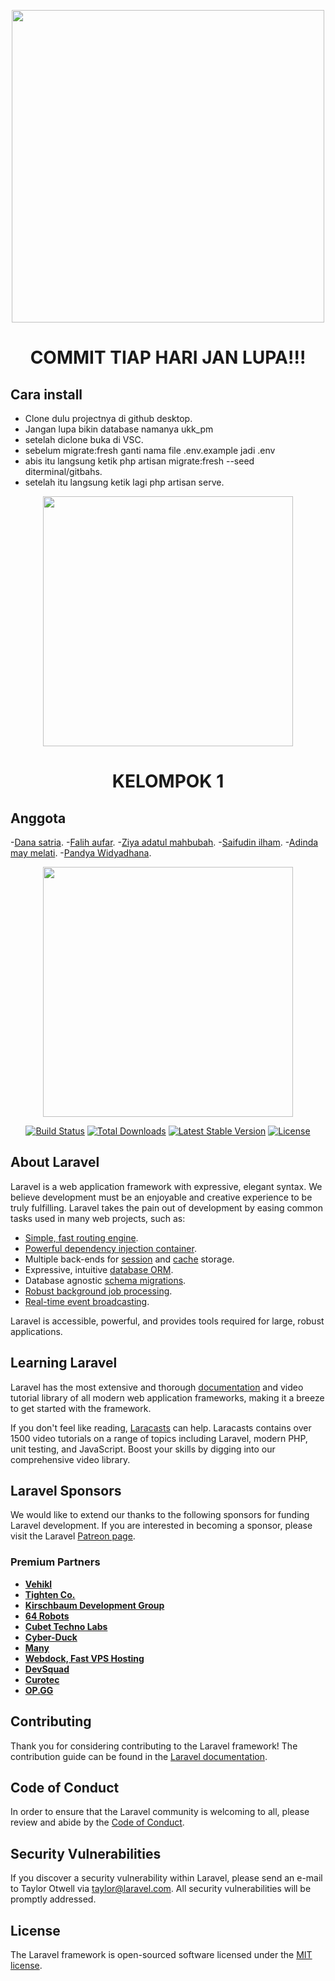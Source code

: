 <p align="center"><a href="https://1cak.com/" target="_blank"><img src="https://1.bp.blogspot.com/-EZnVjlOBJho/YI-jRS1tNiI/AAAAAAAAAOw/DTgsHIZdeck-U_g7Rxnhm2kR55OIs0OIQCLcBGAsYHQ/w640-h360/Untitled-2.png" width="500"></a></p>

<p align="center">
<h1 align="center">COMMIT TIAP HARI JAN LUPA!!!</h1>
</p>

## Cara install

- Clone dulu projectnya di github desktop.
- Jangan lupa bikin database namanya ukk_pm
- setelah diclone buka di VSC.
- sebelum migrate:fresh ganti nama file .env.example jadi .env
- abis itu langsung ketik php artisan migrate:fresh --seed diterminal/gitbahs.
- setelah itu langsung ketik lagi php artisan serve.

<p align="center">
<p align="center"><a href="https://1cak.com/" target="_blank"><img src="https://i.redd.it/qngf2brdvgv21.png" width="400"></a></p>
<h1 align="center">KELOMPOK 1</h1>
</p>

## Anggota 
-[Dana satria](https://github.com/Danasatria).
-[Falih aufar](https://github.com/Falih2003).
-[Ziya adatul mahbubah](https://github.com/ziiiiyaaaaaa).
-[Saifudin ilham](https://github.com/MrIdn24).
-[Adinda may melati](https://github.com/dindamay).
-[Pandya Widyadhana](https://github.com/kosong_gak_ngasih_github).


<p align="center"><a href="https://laravel.com" target="_blank"><img src="https://raw.githubusercontent.com/laravel/art/master/logo-lockup/5%20SVG/2%20CMYK/1%20Full%20Color/laravel-logolockup-cmyk-red.svg" width="400"></a></p>

<p align="center">
<a href="https://travis-ci.org/laravel/framework"><img src="https://travis-ci.org/laravel/framework.svg" alt="Build Status"></a>
<a href="https://packagist.org/packages/laravel/framework"><img src="https://img.shields.io/packagist/dt/laravel/framework" alt="Total Downloads"></a>
<a href="https://packagist.org/packages/laravel/framework"><img src="https://img.shields.io/packagist/v/laravel/framework" alt="Latest Stable Version"></a>
<a href="https://packagist.org/packages/laravel/framework"><img src="https://img.shields.io/packagist/l/laravel/framework" alt="License"></a>
</p>


## About Laravel

Laravel is a web application framework with expressive, elegant syntax. We believe development must be an enjoyable and creative experience to be truly fulfilling. Laravel takes the pain out of development by easing common tasks used in many web projects, such as:

- [Simple, fast routing engine](https://laravel.com/docs/routing).
- [Powerful dependency injection container](https://laravel.com/docs/container).
- Multiple back-ends for [session](https://laravel.com/docs/session) and [cache](https://laravel.com/docs/cache) storage.
- Expressive, intuitive [database ORM](https://laravel.com/docs/eloquent).
- Database agnostic [schema migrations](https://laravel.com/docs/migrations).
- [Robust background job processing](https://laravel.com/docs/queues).
- [Real-time event broadcasting](https://laravel.com/docs/broadcasting).

Laravel is accessible, powerful, and provides tools required for large, robust applications.

## Learning Laravel

Laravel has the most extensive and thorough [documentation](https://laravel.com/docs) and video tutorial library of all modern web application frameworks, making it a breeze to get started with the framework.

If you don't feel like reading, [Laracasts](https://laracasts.com) can help. Laracasts contains over 1500 video tutorials on a range of topics including Laravel, modern PHP, unit testing, and JavaScript. Boost your skills by digging into our comprehensive video library.

## Laravel Sponsors

We would like to extend our thanks to the following sponsors for funding Laravel development. If you are interested in becoming a sponsor, please visit the Laravel [Patreon page](https://patreon.com/taylorotwell).

### Premium Partners

- **[Vehikl](https://vehikl.com/)**
- **[Tighten Co.](https://tighten.co)**
- **[Kirschbaum Development Group](https://kirschbaumdevelopment.com)**
- **[64 Robots](https://64robots.com)**
- **[Cubet Techno Labs](https://cubettech.com)**
- **[Cyber-Duck](https://cyber-duck.co.uk)**
- **[Many](https://www.many.co.uk)**
- **[Webdock, Fast VPS Hosting](https://www.webdock.io/en)**
- **[DevSquad](https://devsquad.com)**
- **[Curotec](https://www.curotec.com/services/technologies/laravel/)**
- **[OP.GG](https://op.gg)**

## Contributing

Thank you for considering contributing to the Laravel framework! The contribution guide can be found in the [Laravel documentation](https://laravel.com/docs/contributions).

## Code of Conduct

In order to ensure that the Laravel community is welcoming to all, please review and abide by the [Code of Conduct](https://laravel.com/docs/contributions#code-of-conduct).

## Security Vulnerabilities

If you discover a security vulnerability within Laravel, please send an e-mail to Taylor Otwell via [taylor@laravel.com](mailto:taylor@laravel.com). All security vulnerabilities will be promptly addressed.

## License

The Laravel framework is open-sourced software licensed under the [MIT license](https://opensource.org/licenses/MIT).
